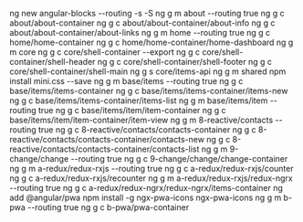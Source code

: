 ng new angular-blocks --routing -s -S
ng g m about --routing true
ng g c about/about-container
ng g c about/about-container/about-info
ng g c about/about-container/about-links
ng g m home --routing true
ng g c home/home-container
ng g c home/home-container/home-dashboard
ng g m core
ng g c core/shell-container --export
ng g c core/shell-container/shell-header
ng g c core/shell-container/shell-footer
ng g c core/shell-container/shell-main
ng g s core/items-api
ng g m shared
npm install mini.css --save
ng g m base/items --routing true
ng g c base/items/items-container
ng g c base/items/items-container/items-new
ng g c base/items/items-container/items-list
ng g m base/items/item --routing true
ng g c base/items/item/item-container
ng g c base/items/item/item-container/item-view
ng g m 8-reactive/contacts --routing true
ng g c 8-reactive/contacts/contacts-container
ng g c 8-reactive/contacts/contacts-container/contacts-new
ng g c 8-reactive/contacts/contacts-container/contacts-list
ng g m 9-change/change --routing true
ng g c 9-change/change/change-container
ng g m a-redux/redux-rxjs --routing true
ng g c a-redux/redux-rxjs/counter
ng g c a-redux/redux-rxjs/recounter
ng g m a-redux/redux-rxjs/redux-ngrx --routing true
ng g c a-redux/redux-ngrx/redux-ngrx/items-container
ng add @angular/pwa
npm install -g ngx-pwa-icons
ngx-pwa-icons
ng g m b-pwa --routing true
ng g c b-pwa/pwa-container
